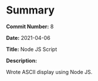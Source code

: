 # Summary

**Commit Number:** 8

**Date:** 2021-04-06

**Title:** Node JS Script

**Description:**

Wrote ASCII display using Node JS.